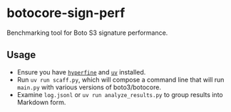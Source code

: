 # botocore-sign-perf

Benchmarking tool for Boto S3 signature performance.

## Usage

* Ensure you have [`hyperfine`][hyperfine] and [`uv`][uv] installed.
* Run `uv run scaff.py`, which will compose a command line that will run `main.py`
  with various versions of boto3/botocore.
* Examine `log.jsonl` or `uv run analyze_results.py` to group results into Markdown form.

[hyperfine]: https://github.com/sharkdp/hyperfine
[uv]: https://github.com/astral-sh/uv
